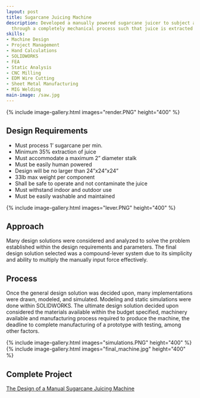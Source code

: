 ```yaml
---
layout: post
title: Sugarcane Juicing Machine
description: Developed a manually powered sugarcane juicer to subject a section of sugarcane
  through a completely mechanical process such that juice is extracted and accumulated.
skills: 
- Machine Design
- Project Management
- Hand Calculations
- SOLIDWORKS
- FEA
- Static Analysis
- CNC Milling
- EDM Wire Cutting
- Sheet Metal Manufacturing
- MIG Welding
main-image: /saw.jpg
---
```


{% include image-gallery.html images="render.PNG" height="400" %} 

## Design Requirements
- Must process 1’ sugarcane per min.
- Minimum 35% extraction of juice
- Must accommodate a maximum 2” diameter stalk
- Must be easily human powered
- Design will be no larger than 24”x24”x24”
- 33lb max weight per component
- Shall be safe to operate and not contaminate the juice
- Must withstand indoor and outdoor use
- Must be easily washable and maintained

{% include image-gallery.html images="lever.PNG" height="400" %} 

## Approach
Many design solutions were considered and analyzed to solve the problem
established within the design requirements and parameters. The final
design solution selected was a compound-lever system due to its simplicity
and ability to multiply the manually input force effectively.

## Process
Once the general design solution was decided upon, many implementations were drawn, modeled, and simulated. Modeling and
static simulations were done within SOLIDWORKS. The ultimate design solution decided upon considered the materials available
within the budget specified, machinery available and manufacturing process required to produce the machine, the deadline to
complete manufacturing of a prototype with testing, among other factors.

{% include image-gallery.html images="simulations.PNG" height="400" %}
{% include image-gallery.html images="final_machine.jpg" height="400" %}

## Complete Project
<a href="https://drive.google.com/file/d/1yJqB3x2qNVBIIWLTKChCK3NI_h32Q1c8/view" target="_blank">The Design of a Manual Sugarcane Juicing Machine</a>
